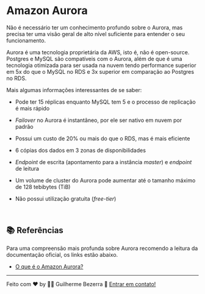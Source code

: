 # Amazon Aurora

Não é necessário ter um conhecimento profundo sobre o Aurora, mas precisa ter uma visão geral de alto nível suficiente para entender o seu funcionamento.

Aurora é uma tecnologia proprietária da AWS, isto é, não é open-source.
Postgres e MySQL são compatíveis com o Aurora, além de que é uma tecnologia otimizada para ser usada na nuvem tendo performance superior em 5x do que o MySQL no RDS e 3x superior em comparação ao Postgres no RDS.

Mais algumas informações interessantes de se saber:

- Pode ter 15 réplicas enquanto MySQL tem 5 e o processo de replicação é mais rápido

- *Failover* no Aurora é instantâneo, por ele ser nativo em nuvem por padrão

- Possui um custo de 20% ou mais do que o RDS, mas é mais eficiente


- 6 cópias dos dados em 3 zonas de disponibilidades

- *Endpoint* de escrita (apontamento para a instância *master*) e *endpoint* de leitura

- Um volume de cluster do Aurora pode aumentar até o tamanho máximo de 128 tebibytes (TiB)

- Não possui utilização gratuita (*free-tier*)

<br />

## :books: Referências

Para uma compreensão mais profunda sobre Aurora recomendo a leitura da documentação oficial, os links estão abaixo.

- [O que é o Amazon Aurora?](https://docs.aws.amazon.com/pt_br/pt_br/AmazonRDS/latest/AuroraUserGuide/CHAP_AuroraOverview.html)

---
Feito com ♥ by :man_astronaut: Guilherme Bezerra :wave: [Entrar em contato!](https://www.linkedin.com/in/gbdsantos/)
